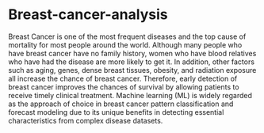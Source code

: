 # Breast-cancer-analysis

Breast Cancer is one of the most frequent diseases and the top cause of mortality for most people around the world. Although many people who have breast cancer have no family history, women who have blood relatives who have had the disease are more likely to get it. In addition, other factors such as aging, genes, dense breast tissues, obesity, and radiation exposure all increase the chance of breast cancer. Therefore, early detection of breast cancer improves the chances of survival by allowing patients to receive timely clinical treatment. Machine learning (ML) is widely regarded as the approach of choice in breast cancer pattern classification and forecast modeling due to its unique benefits in detecting essential characteristics from complex disease datasets.
